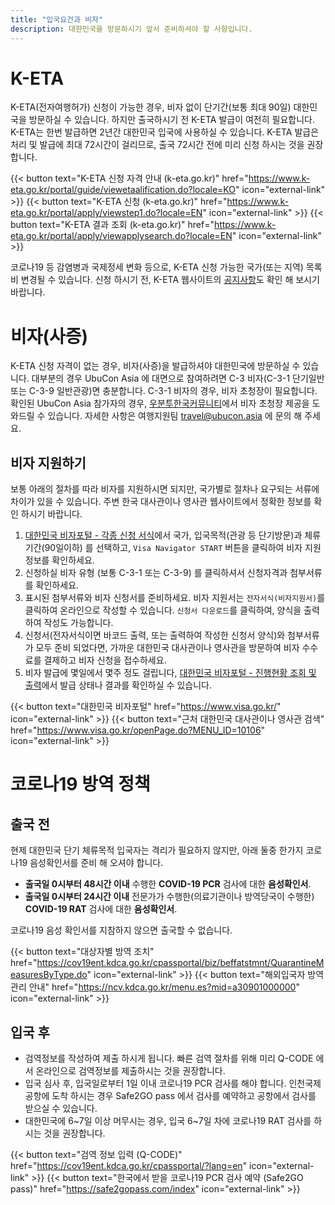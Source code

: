 ```yaml
---
title: "입국요건과 비자"
description: 대한민국을 방문하시기 앞서 준비하셔야 할 사항입니다.
---
```


# K-ETA
K-ETA(전자여행허가) 신청이 가능한 경우, 비자 없이 단기간(보통 최대 90일) 대한민국을 방문하실 수 있습니다. 
하지만 출국하시기 전 K-ETA 발급이 여전히 필요합니다. K-ETA는 한번 발급하면 2년간 대한민국 입국에 사용하실 수 있습니다. K-ETA 발급은 처리 및 발급에 최대 72시간이 걸리므로, 출국 72시간 전에 미리 신청 하시는 것을 권장 합니다.

{{< button text="K-ETA 신청 자격 안내 (k-eta.go.kr)" href="https://www.k-eta.go.kr/portal/guide/viewetaalification.do?locale=KO" icon="external-link" >}}
{{< button text="K-ETA 신청 (k-eta.go.kr)" href="https://www.k-eta.go.kr/portal/apply/viewstep1.do?locale=EN" icon="external-link" >}}
{{< button text="K-ETA 결과 조회 (k-eta.go.kr)" href="https://www.k-eta.go.kr/portal/apply/viewapplysearch.do?locale=EN" icon="external-link" >}}

코로나19 등 감염병과 국제정세 변화 등으로, K-ETA 신청 가능한 국가(또는 지역) 목록비 변경될 수 있습니다.
신청 하시기 전, K-ETA 웹사이트의 [공지사항](https://www.k-eta.go.kr/portal/board/viewboardlist.do?tmpltNm=notice)도 확인 해 보시기 바랍니다.

# 비자(사증)

K-ETA 신청 자격이 없는 경우, 비자(사증)을 발급하셔야 대한민국에 방문하실 수 있습니다. 대부분의 경우 UbuCon Asia 에 대면으로 참여하려면 C-3 비자(C-3-1 단기일반 또는 C-3-9 일반관광)면 충분합니다.
C-3-1 비자의 경우, 비자 초청장이 필요합니다. 확인된 UbuCon Asia 참가자의 경우, [우분투한국커뮤니티](https://ubuntu-kr.org)에서 비자 초청장 제공을 도와드릴 수 있습니다. 자세한 사항은 여행지원팀 travel@ubucon.asia 에 문의 해 주세요.

## 비자 지원하기
보통 아래의 절차를 따라 비자를 지원하시면 되지만, 국가별로 절차나 요구되는 서류에 차이가 있을 수 있습니다. 주변 한국 대사관이나 영사관 웹사이트에서 정확한 정보를 확인 하시기 바랍니다.

1. [대한민국 비자포털 - 각종 신청 서식](https://www.visa.go.kr/openPage.do?MENU_ID=10108)에서 국가, 입국목적(관광 등 단기방문)과 체류기간(90일이하) 를 선택하고, `Visa Navigator START` 버튼을 클릭하여 비자 지원 정보를 확인하세요.
2. 신청하실 비자 유형 (보통 C-3-1 또는 C-3-9) 를 클릭하셔서 신청자격과 첨부서류를 확인하세요.
3. 표시된 첨부서류와 비자 신청서를 준비하세요. 비자 지원서는 `전자서식(비자지원서)`를 클릭하여 온라인으로 작성할 수 있습니다. `신청서 다운로드`를 클릭하여, 양식을 출력하여 작성도 가능합니다.
4. 신청서(전자서식이면 바코드 출력, 또는 출력하여 작성한 신청서 양식)와 첨부서류가 모두 준비 되었다면, 가까운 대한민국 대사관이나 영사관을 방문하여 비자 수수료를 결제하고 비자 신청을 접수하세요.
5. 비자 발급에 몇일에서 몇주 정도 걸립니다, [대한민국 비자포털 - 진행현황 조회 및 출력](https://www.visa.go.kr/openPage.do?MENU_ID=10301)에서 발급 상태나 결과를 확인하실 수 있습니다.

{{< button text="대한민국 비자포털" href="https://www.visa.go.kr/" icon="external-link" >}} 
{{< button text="근처 대한민국 대사관이나 영사관 검색" href="https://www.visa.go.kr/openPage.do?MENU_ID=10106" icon="external-link" >}}

# 코로나19 방역 정책

## 출국 전
현제 대한민국 단기 체류목적 입국자는 격리가 필요하지 않지만, 아래 둘중 한가지 코로나19 음성확인서를 준비 해 오셔야 합니다.
- **출국일 0시부터 48시간 이내** 수행한 **COVID-19 PCR** 검사에 대한 **음성확인서**.
- **출국일 0시부터 24시간 이내** 전문가가 수행한(의료기관이나 방역당국이 수행한) **COVID-19 RAT** 검사에 대한 **음성확인서**. 

코로나19 음성 확인서를 지참하지 않으면 출국할 수 없습니다.

{{< button text="대상자별 방역 조치" href="https://cov19ent.kdca.go.kr/cpassportal/biz/beffatstmnt/QuarantineMeasuresByType.do" icon="external-link" >}}
{{< button text="해외입국자 방역관리 안내" href="https://ncv.kdca.go.kr/menu.es?mid=a30901000000" icon="external-link" >}}

## 입국 후
- 검역정보를 작성하여 제출 하시게 됩니다. 빠른 검역 절차를 위해 미리 Q-CODE 에서 온라인으로 검역정보를 제출하시는 것을 권장합니다. 
- 입국 심사 후, 입국일로부터 1일 이내 코로나19 PCR 검사를 해야 합니다. 인천국제공항에 도착 하시는 경우 Safe2GO pass 에서 검사를 예약하고 공항에서 검사를 받으실 수 있습니다.
- 대한민국에 6~7일 이상 머무시는 경우, 입국 6~7일 차에 코로나19 RAT 검사를 하시는 것을 권장합니다.

{{< button text="검역 정보 입력 (Q-CODE)" href="https://cov19ent.kdca.go.kr/cpassportal/?lang=en" icon="external-link" >}}
{{< button text="한국에서 받을 코로나19 PCR 검사 예약 (Safe2GO pass)" href="https://safe2gopass.com/index" icon="external-link" >}}

